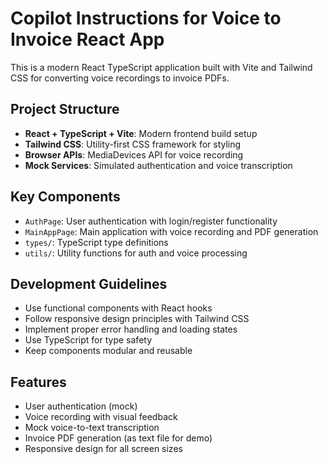 <!-- Use this file to provide workspace-specific custom instructions to Copilot. For more details, visit https://code.visualstudio.com/docs/copilot/copilot-customization#_use-a-githubcopilotinstructionsmd-file -->

# Copilot Instructions for Voice to Invoice React App

This is a modern React TypeScript application built with Vite and Tailwind CSS for converting voice recordings to invoice PDFs.

## Project Structure

- **React + TypeScript + Vite**: Modern frontend build setup
- **Tailwind CSS**: Utility-first CSS framework for styling
- **Browser APIs**: MediaDevices API for voice recording
- **Mock Services**: Simulated authentication and voice transcription

## Key Components

- `AuthPage`: User authentication with login/register functionality
- `MainAppPage`: Main application with voice recording and PDF generation
- `types/`: TypeScript type definitions
- `utils/`: Utility functions for auth and voice processing

## Development Guidelines

- Use functional components with React hooks
- Follow responsive design principles with Tailwind CSS
- Implement proper error handling and loading states
- Use TypeScript for type safety
- Keep components modular and reusable

## Features

- User authentication (mock)
- Voice recording with visual feedback
- Mock voice-to-text transcription
- Invoice PDF generation (as text file for demo)
- Responsive design for all screen sizes
